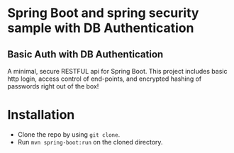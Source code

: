 # Spring Boot and spring security sample with DB Authentication  
## Basic Auth with DB Authentication

A minimal, secure RESTFUL api for Spring Boot. This project includes basic http login, access control of end-points, and encrypted hashing of passwords right out of the box!

# Installation

- Clone the repo by using `git clone`.
- Run `mvn spring-boot:run` on the cloned directory.
